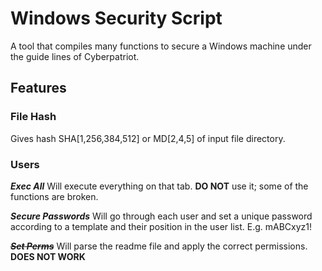 # Windows Security Script
A tool that compiles many functions to secure a Windows machine under the guide lines of Cyberpatriot.

## Features

### File Hash
Gives hash SHA[1,256,384,512] or MD[2,4,5] of input file directory.

### Users
***Exec All*** Will execute everything on that tab. **DO NOT** use it; some of the functions are broken.

***Secure Passwords*** Will go through each user and set a unique password according to a template and their position in the user list. E.g. mABCxyz1!

~~***Set Perms***~~ Will parse the readme file and apply the correct permissions. **DOES NOT WORK**
